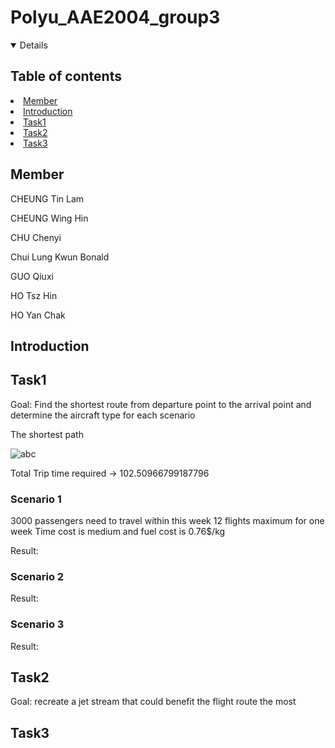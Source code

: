 # Polyu_AAE2004_group3
<!-- TABLE OF CONTENTS -->
<details open="open">
  <summery><h2 style="display: inline-block">Table of contents</h2></summary>
    <li><a href="## Member">Member</a></li>
    <li><a href="## Introduction">Introduction</a></li>
    <li><a href="## Task1">Task1</a></li>
    <li><a href="## Task2">Task2</a></li>
    <li><a href="## Task3">Task3</a></li>
  </ol>
</details>

## Member
CHEUNG Tin Lam

CHEUNG Wing Hin

CHU Chenyi

Chui Lung Kwun Bonald

GUO Qiuxi

HO Tsz Hin

HO Yan Chak

## Introduction


## Task1
Goal: Find the shortest route from departure point to the arrival point and determine the aircraft type for each scenario

The shortest path

![abc](https://user-images.githubusercontent.com/116060401/200479713-8ce624a1-2d1f-4e88-a3b2-7cbec7a2e828.jpg)

Total Trip time required ->  102.50966799187796

### Scenario 1
3000 passengers need to travel within this week
12 flights maximum for one week
Time cost is medium and fuel cost is 0.76$/kg

Result:

### Scenario 2
Result:

### Scenario 3
Result:

## Task2
Goal: recreate a jet stream that could benefit the flight route the most


## Task3

